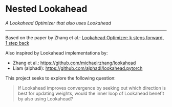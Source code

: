 # Nested Lookahead

*A Lookahead Optimizer that also uses Lookahead*

<hr>

Based on the paper by Zhang et al.: [Lookahead Optimizer: k steps forward, 1 step back](https://arxiv.org/abs/1907.08610)

Also inspired by Lookahead implementations by:
- Zhang et al.:   https://github.com/michaelrzhang/lookahead
- Liam (alphadl): https://github.com/alphadl/lookahead.pytorch


This project seeks to explore the following question:

> If Lookahead improves convergence by seeking out which direction is best for updating weights, would the inner loop of Lookahead benefit by also using Lookahead?
